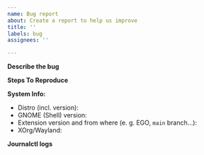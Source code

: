```yaml
---
name: Bug report
about: Create a report to help us improve
title: ''
labels: bug
assignees: ''

---
```


<!-- If you just want to ask a question, please open a discussion instead. -->

**Describe the bug**

**Steps To Reproduce**

**System Info:**
 - Distro (incl. version):
 - GNOME (Shell) version:
 - Extension version and from where (e. g. EGO, `main` branch...):
 - XOrg/Wayland:

**Journalctl logs**
<!-- Run `journalctl -fo cat /usr/bin/gnome-shell`, then reproduce the bug. If new entries appear and they look relevant, please post them here. Ideally, disable all other extensions before that and restart GNOME shell, so you can be sure that this extension isn't conflicting with others. -->
